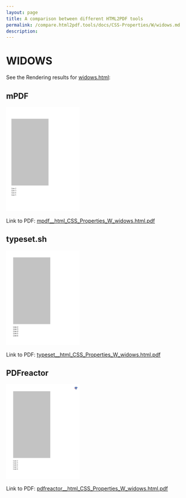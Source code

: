 ```yaml
---
layout: page
title: A comparison between different HTML2PDF tools
permalink: /compare.html2pdf.tools/docs/CSS-Properties/W/widows.md
description: 
---
```


# WIDOWS

See the Rendering results for [widows.html](/html/CSS%20Properties/W/widows.html):

## mPDF
![](mpdf__html_CSS_Properties_W_widows.html.png) 

Link to PDF: [mpdf__html_CSS_Properties_W_widows.html.pdf](mpdf__html_CSS_Properties_W_widows.html.pdf)

## typeset.sh
![](typeset__html_CSS_Properties_W_widows.html.png) 

Link to PDF: [typeset__html_CSS_Properties_W_widows.html.pdf](typeset__html_CSS_Properties_W_widows.html.pdf)

## PDFreactor
![](pdfreactor__html_CSS_Properties_W_widows.html.png) 

Link to PDF: [pdfreactor__html_CSS_Properties_W_widows.html.pdf](pdfreactor__html_CSS_Properties_W_widows.html.pdf)
